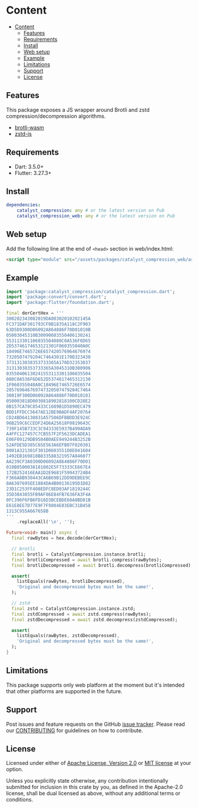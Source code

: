 # Content

* [Content](#content)
  * [Features](#features)
  * [Requirements](#requirements)
  * [Install](#install)
  * [Web setup](#web-setup)
  * [Example](#example)
  * [Limitations](#limitations)
  * [Support](#support)
  * [License](#license)

## Features

This package exposes a JS wrapper around Brotli and zstd compression/decompression algorithms.

* [brotli-wasm](https://www.npmjs.com/package/brotli-wasm)
* [zstd-js](https://www.npmjs.com/package/@oneidentity/zstd-js)

## Requirements

* Dart: 3.5.0+
* Flutter: 3.27.3+

## Install

```yaml
dependencies:
    catalyst_compression: any # or the latest version on Pub
    catalyst_compression_web: any # or the latest version on Pub
```

## Web setup

Add the following line at the end of `<head>` section in web/index.html:

```html
<script type="module" src="/assets/packages/catalyst_compression_web/assets/js/catalyst_compression.js"></script>
```

## Example

```dart
import 'package:catalyst_compression/catalyst_compression.dart';
import 'package:convert/convert.dart';
import 'package:flutter/foundation.dart';

final derCertHex = '''
308202343082019DA00302010202145A
FC371DAF301793CF0B1835A118C2F903
63D5D9300D06092A864886F70D01010B
05003045310B30090603550406130241
553113301106035504080C0A536F6D65
2D53746174653121301F060355040A0C
18496E7465726E657420576964676974
7320507479204C7464301E170D323430
3731313038353733365A170D32353037
31313038353733365A3045310B300906
03550406130241553113301106035504
080C0A536F6D652D5374617465312130
1F060355040A0C18496E7465726E6574
205769646769747320507479204C7464
30819F300D06092A864886F70D010101
050003818D0030818902818100CD28E2
0B157CA70C85433C1689B1D5890EC479
BDD1FFDCC5647AE12BE9BADF4AF20764
CD24BD64130831A57506DFBBDD3E924C
96B259C6CCEDF24D6A25618F0819643C
739F145B733C3C94333E5937B499ADA9
A4FFC127457C7CB557F2F5623DCADEA1
E06F09129DB9584B0AEE949244B3252B
52AFDE5D385C65E563A6EFB07F020301
0001A321301F301D0603551D0E041604
1492EB169818B833588321957A846077
AA239CF3A0300D06092A864886F70D01
010B0500038181002E5F73333CE667E4
172B252416EAA1D2E9681F59943724B4
F366A8B930443CA6B69B12DD9DEBEE9C
8A6307695EE1884DA4B00136195D1D82
23D1C253FF408EDFC8ED03AF1819244C
35D3843855FB9AF86E84FB7636FA3F4A
0FC396F6FB6FD16D3BCEBDE68A8BD81B
E61E8EE7D77E9F7F9804E03EBC31B458
1313C955A667658B
'''
    .replaceAll('\n', '');

Future<void> main() async {
  final rawBytes = hex.decode(derCertHex);

  // brotli
  final brotli = CatalystCompression.instance.brotli;
  final brotliCompressed = await brotli.compress(rawBytes);
  final brotliDecompressed = await brotli.decompress(brotliCompressed);

  assert(
    listEquals(rawBytes, brotliDecompressed),
    'Original and decompressed bytes must be the same!',
  );

  // zstd
  final zstd = CatalystCompression.instance.zstd;
  final zstdCompressed = await zstd.compress(rawBytes);
  final zstdDecompressed = await zstd.decompress(zstdCompressed);

  assert(
    listEquals(rawBytes, zstdDecompressed),
    'Original and decompressed bytes must be the same!',
  );
}
```

## Limitations

This package supports only web platform at the moment but it's intended that other platforms are supported in the future.

## Support

Post issues and feature requests on the GitHub [issue tracker](https://github.com/input-output-hk/catalyst-voices/issues).
Please read our [CONTRIBUTING](https://github.com/input-output-hk/catalyst-voices/blob/main/CONTRIBUTING.md)
for guidelines on how to contribute.

## License

Licensed under either of [Apache License, Version 2.0](https://github.com/input-output-hk/catalyst-voices/blob/main/LICENSE-APACHE)
or [MIT license](https://github.com/input-output-hk/catalyst-voices/blob/main/LICENSE-MIT)
at your option.

Unless you explicitly state otherwise, any contribution intentionally submitted
for inclusion in this crate by you, as defined in the Apache-2.0 license, shall
be dual licensed as above, without any additional terms or conditions.
